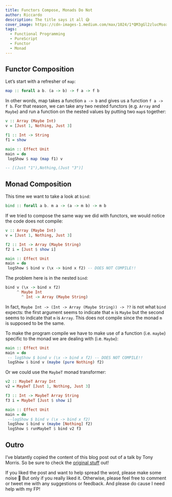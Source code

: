 ```yaml
---
title: Functors Compose, Monads Do Not
author: Riccardo
description: The title says it all 😅
cover_image: https://cdn-images-1.medium.com/max/1024/1*QM3gGl2zlucMsox-1WNirQ.jpeg
tags:
  - Functional Programming
  - PureScript
  - Functor
  - Monad
---
```


## Functor Composition

Let’s start with a refresher of `map`:

```haskell
map :: forall a b. (a -> b) -> f a -> f b
```

In other words, map takes a function `a -> b` and gives us a function `f a -> f b`. For that reason, we can take any two nested functors (e.g. `Array` and `Maybe`) and run a function on the nested values by putting two `map`s together:

```haskell
v :: Array (Maybe Int)
v = [Just 1, Nothing, Just 3]

f1 :: Int -> String
f1 = show

main :: Effect Unit
main = do
 logShow $ map (map f1) v

-- [(Just "1"),Nothing,(Just "3")]
```

## Monad Composition

This time we want to take a look at `bind`:

```haskell
bind :: forall a b. m a -> (a -> m b) -> m b
```

If we tried to compose the same way we did with functors, we would notice the code does not compile:

```haskell
v :: Array (Maybe Int)
v = [Just 1, Nothing, Just 3]

f2 :: Int -> Array (Maybe String)
f2 i = [Just $ show i]

main :: Effect Unit
main = do
 logShow $ bind v (\x -> bind x f2) -- DOES NOT COMPILE!!
```

The problem here is in the nested `bind`:

```haskell
bind v (\x -> bind x f2)
     ^ Maybe Int
       ^ Int -> Array (Maybe String)
```

In fact, `Maybe Int -> (Int -> Array (Maybe String)) -> ??` is not what `bind` expects: the first argument seems to indicate that `m` is `Maybe` but the second seems to indicate that `m` is `Array`. This does not compile since the monad `m` is supposed to be the same.

To make the program compile we have to make use of a function (i.e. `maybe`) specific to the monad we are dealing with (i.e. `Maybe`):

```haskell
main :: Effect Unit
main = do
 -- logShow $ bind v (\x -> bind x f2) -- DOES NOT COMPILE!!
 logShow $ bind v (maybe (pure Nothing) f2)
```

Or we could use the `MaybeT` monad transformer:

```haskell
v2 :: MaybeT Array Int
v2 = MaybeT [Just 1, Nothing, Just 3]

f3 :: Int -> MaybeT Array String
f3 i = MaybeT [Just $ show i]

main :: Effect Unit
main = do
 --logShow $ bind v (\x -> bind x f2)
 logShow $ bind v (maybe [Nothing] f2)
 logShow $ runMaybeT $ bind v2 f3
```

## Outro

I’ve blatantly copied the content of this blog post out of a talk by Tony Morris. So be sure to check the [original stuff](https://vimeo.com/73648150) out!

If you liked the post and want to help spread the word, please make some noise 🤘 But only if you really liked it. Otherwise, please feel free to comment or tweet me with any suggestions or feedback. And please do cause I need help with my FP!
